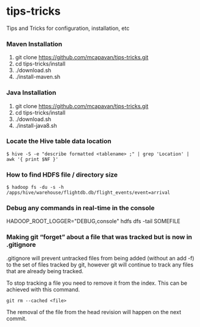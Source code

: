 # tips-tricks
Tips and Tricks for configuration, installation, etc

### Maven Installation

1. git clone https://github.com/mcapavan/tips-tricks.git
2. cd tips-tricks/install
3. ./download.sh
4. ./install-maven.sh


### Java Installation

1. git clone https://github.com/mcapavan/tips-tricks.git
2. cd tips-tricks/install
3. ./download.sh
4. ./install-java8.sh

### Locate the Hive table data location

```
$ hive -S -e "describe formatted <tablename> ;" | grep 'Location' | awk '{ print $NF }'
```

### How to find HDFS file / directory size

```
$ hadoop fs -du -s -h /apps/hive/warehouse/flightdb.db/flight_events/event=arrival
```

### Debug any commands in real-time in the console
HADOOP_ROOT_LOGGER="DEBUG,console" hdfs dfs -tail SOMEFILE

### Making git “forget” about a file that was tracked but is now in .gitignore

.gitignore will prevent untracked files from being added (without an add -f) to the set of files tracked by git, however git will continue to track any files that are already being tracked.

To stop tracking a file you need to remove it from the index. This can be achieved with this command.
```
git rm --cached <file>
```
The removal of the file from the head revision will happen on the next commit.
